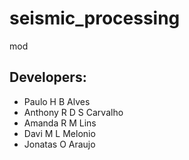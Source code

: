 # seismic_processing

mod

## Developers:

- Paulo H B Alves
- Anthony R D S Carvalho
- Amanda R M Lins
- Davi M L Melonio
- Jonatas O Araujo
